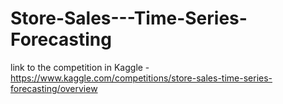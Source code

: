 # Store-Sales---Time-Series-Forecasting
link to the competition in Kaggle -  https://www.kaggle.com/competitions/store-sales-time-series-forecasting/overview


